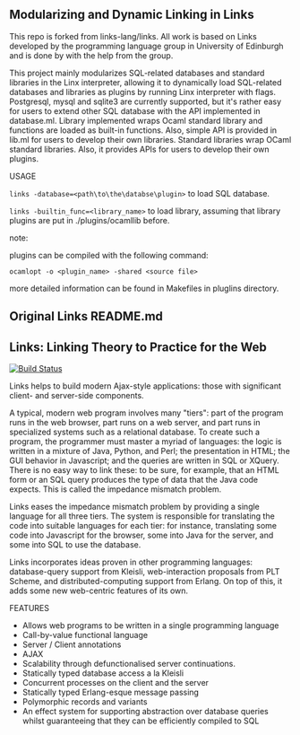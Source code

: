 Modularizing and Dynamic Linking in Links
-----------------------------------------

This repo is forked from links-lang/links. All work is based on Links developed by the programming language group in University of Edinburgh and is done by with the help from the group.

This project mainly modularizes SQL-related databases and standard libraries in the Linx interpreter, allowing it to dynamically load SQL-related databases and libraries as plugins by running Linx interpreter with flags. Postgresql, mysql and sqlite3 are currently supported, but it's rather easy for users to extend other SQL database with the API implemented in database.ml. Library implemented wraps Ocaml standard library and functions are loaded as built-in functions. Also, simple API is provided in lib.ml for users to develop their own libraries. Standard libraries wrap OCaml standard libraries. Also, it provides APIs for users to develop their own plugins.

USAGE

`links -database=<path\to\the\databse\plugin>` to load SQL database.

`links -builtin_func=<library_name>` to load library, assuming that library plugins are put in ./plugins/ocamllib before.

note:   
  
  plugins can be compiled with the following command:
  
  `ocamlopt -o <plugin_name> -shared <source file>`
  
  more detailed information can be found in Makefiles in pluglins directory.


Original Links README.md
------------------------
Links: Linking Theory to Practice for the Web
---------------------------------------------

[![Build Status](https://travis-ci.org/links-lang/links.svg?branch=sessions)](https://travis-ci.org/links-lang/links)

Links helps to build modern Ajax-style applications: those with
significant client- and server-side components.

A typical, modern web program involves many "tiers": part of the
program runs in the web browser, part runs on a web server, and part
runs in specialized systems such as a relational database. To create
such a program, the programmer must master a myriad of languages: the
logic is written in a mixture of Java, Python, and Perl; the
presentation in HTML; the GUI behavior in Javascript; and the queries
are written in SQL or XQuery. There is no easy way to link these: to
be sure, for example, that an HTML form or an SQL query produces the
type of data that the Java code expects. This is called the impedance
mismatch problem.

Links eases the impedance mismatch problem by providing a single
language for all three tiers. The system is responsible for
translating the code into suitable languages for each tier: for
instance, translating some code into Javascript for the browser, some
into Java for the server, and some into SQL to use the database.

Links incorporates ideas proven in other programming languages:
database-query support from Kleisli, web-interaction proposals from
PLT Scheme, and distributed-computing support from Erlang. On top of
this, it adds some new web-centric features of its own.

FEATURES

 * Allows web programs to be written in a single programming language
 * Call-by-value functional language
 * Server / Client annotations
 * AJAX
 * Scalability through defunctionalised server continuations.
 * Statically typed database access a la Kleisli
 * Concurrent processes on the client and the server
 * Statically typed Erlang-esque message passing
 * Polymorphic records and variants
 * An effect system for supporting abstraction over database queries
whilst guaranteeing that they can be efficiently compiled to SQL
